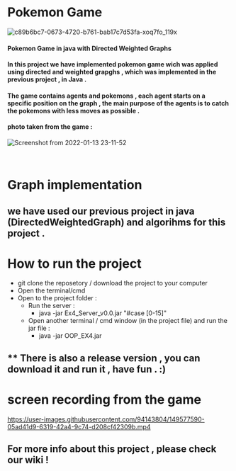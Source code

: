 # Pokemon Game
![c89b6bc7-0673-4720-b761-bab17c7d53fa-xoq7fo_119x](https://user-images.githubusercontent.com/97015893/186425245-86ce49bc-c4ee-4b1d-ba5a-c9f304ae99e1.jpg)

#### Pokemon Game in java with Directed Weighted Graphs

#### In this project we have implemented pokemon game wich was applied using directed and weighted grapghs , which was implemented in the previous project , in Java . </br>

#### The game contains agents and pokemons , each agent starts on a specific position on the graph , the main purpose of the agents is to catch the pokemons with less  moves as possible .

#### photo taken from the game : </br>

![Screenshot from 2022-01-13 23-11-52](https://user-images.githubusercontent.com/94143804/149411011-1a6d202f-50c8-447c-bb81-cdaeb890104a.png)

</br>

# Graph implementation 
## we have used our previous project in java (DirectedWeightedGraph) and algorihms for this project .</br> 


# How to run the project </br>
 - git clone the reposetory / download the project to your computer </br>
 - Open the terminal/cmd </br>
 - Open to the project folder : </br>
   - Run the server : </br>
     - java -jar Ex4_Server_v0.0.jar "#case [0-15]"</br>
   - Open another terminal / cmd window (in the project file) and run the jar file : </br>
     - java -jar OOP_EX4.jar  

## ** There is also a release version , you can download it and run it , have fun . :)

# screen recording from the game 

https://user-images.githubusercontent.com/94143804/149577590-05ad41d9-6319-42a4-9c74-d208cf42309b.mp4 </br>
## For more info about this project , please check our wiki ! 
